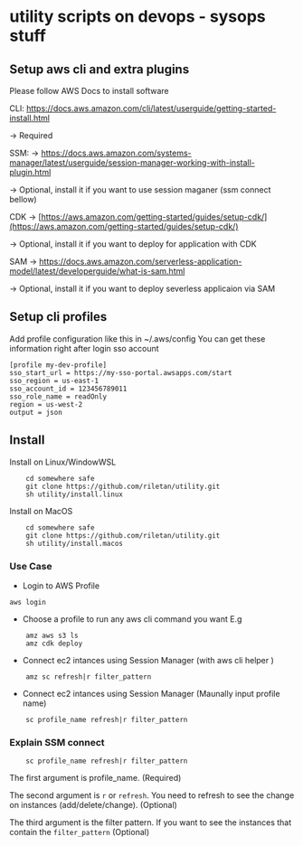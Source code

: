# utility scripts on devops - sysops stuff

## Setup aws cli and  extra plugins

Please follow AWS Docs to install software

CLI: https://docs.aws.amazon.com/cli/latest/userguide/getting-started-install.html

→ Required

SSM: → https://docs.aws.amazon.com/systems-manager/latest/userguide/session-manager-working-with-install-plugin.html

→ Optional, install it if you want to use session maganer (ssm connect bellow)

CDK → [https://aws.amazon.com/getting-started/guides/setup-cdk/](https://aws.amazon.com/getting-started/guides/setup-cdk/)

→ Optional, install it if you want to deploy for application with CDK

SAM → https://docs.aws.amazon.com/serverless-application-model/latest/developerguide/what-is-sam.html

→ Optional, install it if you want to deploy severless applicaion via SAM

## Setup cli profiles
Add profile configuration like this in ~/.aws/config
You can get these information right after login sso account
```
[profile my-dev-profile]
sso_start_url = https://my-sso-portal.awsapps.com/start
sso_region = us-east-1
sso_account_id = 123456789011
sso_role_name = readOnly
region = us-west-2
output = json
```
## Install
Install on Linux/WindowWSL
```
    cd somewhere safe
    git clone https://github.com/riletan/utility.git
    sh utility/install.linux
```
Install on MacOS
```
    cd somewhere safe
    git clone https://github.com/riletan/utility.git
    sh utility/install.macos
```

### Use Case
* Login to AWS Profile 
```
aws login
```
* Choose a profile to run any aws cli command you want
 E.g
```
    amz aws s3 ls 
    amz cdk deploy 
```
* Connect ec2 intances using Session Manager (with aws cli helper )
```
    amz sc refresh|r filter_pattern
```

* Connect ec2 intances using Session Manager (Maunally input profile name)
```
    sc profile_name refresh|r filter_pattern
```
### Explain SSM connect 
```
    sc profile_name refresh|r filter_pattern
```
The first argument is profile_name. (Required)

The second argument is `r` or `refresh`. You need to refresh to see the change on instances (add/delete/change). (Optional)

The third argument is the filter pattern. If you want to see the instances that contain the `filter_pattern` (Optional)





    
